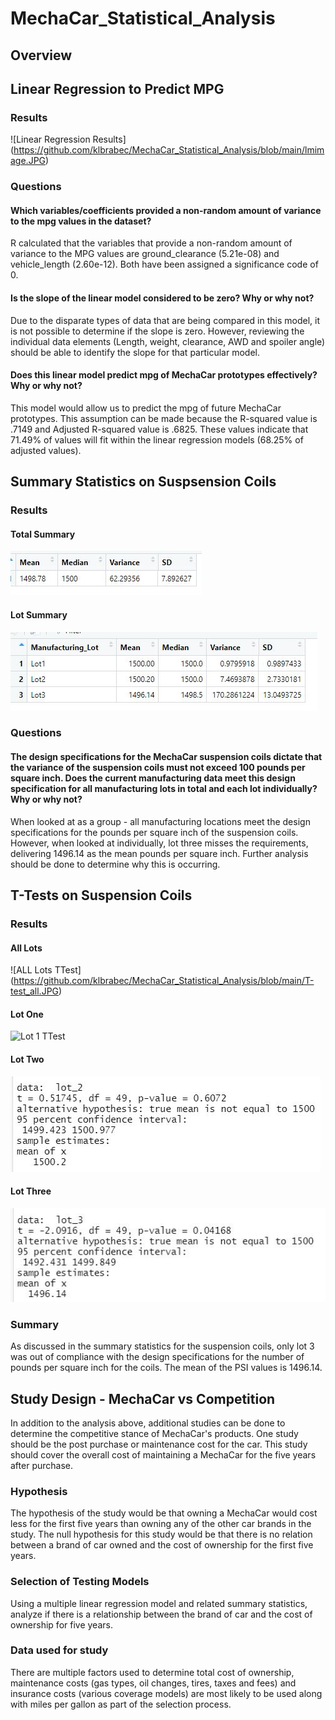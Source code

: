 # MechaCar_Statistical_Analysis

## Overview 

## Linear Regression to Predict MPG 

### Results
![Linear Regression Results] (https://github.com/klbrabec/MechaCar_Statistical_Analysis/blob/main/lmimage.JPG)

### Questions 
#### Which variables/coefficients provided a non-random amount of variance to the mpg values in the dataset?
R calculated that the variables that provide a non-random amount of variance to the MPG values are ground_clearance (5.21e-08)  and vehicle_length (2.60e-12). Both have been assigned a significance code of 0.  

#### Is the slope of the linear model considered to be zero?  Why or why not? 
Due to the disparate types of data that are being compared in this model, it is not possible to determine if the slope is zero.   However, reviewing the individual data elements (Length, weight, clearance, AWD and spoiler angle) should be able to identify the slope for that particular model. 

#### Does this linear model predict mpg of MechaCar prototypes effectively?  Why or why not?
This model would allow us to predict the mpg of future MechaCar prototypes.  This assumption can be made because the R-squared value is .7149 and Adjusted R-squared value is .6825.  These values indicate that 71.49% of values will fit within the linear regression models (68.25% of adjusted values).  

## Summary Statistics on Suspsension Coils 

### Results 
#### Total Summary 
![Total Summary](https://github.com/klbrabec/MechaCar_Statistical_Analysis/blob/main/totalsummary.JPG) 

#### Lot Summary
![Lot Summary](https://github.com/klbrabec/MechaCar_Statistical_Analysis/blob/main/lotsummary.JPG)


### Questions 
#### The design specifications for the MechaCar suspension coils dictate that the variance of the suspension coils must not exceed 100 pounds per square inch. Does the current manufacturing data meet this design specification for all manufacturing lots in total and each lot individually? Why or why not?

When looked at as a group - all manufacturing locations meet the design specifications for the pounds per square inch of the suspension coils.  However, when looked at individually, lot three misses the requirements, delivering 1496.14 as the mean pounds per square inch.  Further analysis should be done to determine why this is occurring. 

## T-Tests on Suspension Coils 
### Results 
#### All Lots 
![ALL Lots TTest] (https://github.com/klbrabec/MechaCar_Statistical_Analysis/blob/main/T-test_all.JPG)
#### Lot One 
![Lot 1 TTest](https://github.com/klbrabec/MechaCar_Statistical_Analysis/commit/360534582fde1580b21f47b1db7b741092db9803)
#### Lot Two 
![Lot 2 TTest](https://github.com/klbrabec/MechaCar_Statistical_Analysis/blob/main/T-test_lot2.JPG)
#### Lot Three
![Lot 3TTest](https://github.com/klbrabec/MechaCar_Statistical_Analysis/blob/main/T-test_lot3.JPG)

### Summary 
As discussed in the summary statistics for the suspension coils, only lot 3 was out of compliance with the design specifications for the number of pounds per square inch for the coils.  The mean of the PSI values is 1496.14.

## Study Design - MechaCar vs Competition 
In addition to the analysis above, additional studies can be done to determine the competitive stance of MechaCar's products.  One study should be the post purchase or maintenance cost for the car.  This study should cover the overall cost of maintaining a MechaCar for the five years after purchase.   
### Hypothesis
The hypothesis of the study would be that owning a MechaCar would cost less for the first five years than owning any of the other car brands in the study.    The null hypothesis for this study would be that there is no relation between a brand of car owned and the cost of ownership for the first five years.  
### Selection of Testing Models 
Using a multiple linear regression model and related summary statistics, analyze if there is a relationship between the brand of car and the cost of ownership for five years.
### Data used for study 
There are multiple factors used to determine total cost of ownership, maintenance costs (gas types, oil changes, tires, taxes and fees) and insurance costs (various coverage models) are most likely to be used along with miles per gallon as part of the selection process.  
